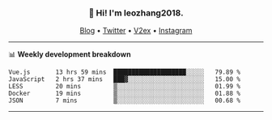 <h3 align="center">👋 Hi! I'm leozhang2018.</h3>
<p align="center">
  <a href="https://code.leozhang2018.me">Blog</a> •
  <a href="https://twitter.com/leozhang2018">Twitter</a> •
  <a href="https://www.v2ex.com/member/leozhang">V2ex</a> •
  <a href="https://www.instagram.com/leozhanghere">Instagram</a>
</p>

-------

📊 **Weekly development breakdown**
<!--START_SECTION:waka-->
```text
Vue.js       13 hrs 59 mins  ████████████████████░░░░░   79.89 % 
JavaScript   2 hrs 37 mins   ███▓░░░░░░░░░░░░░░░░░░░░░   15.00 % 
LESS         20 mins         ▒░░░░░░░░░░░░░░░░░░░░░░░░   01.99 % 
Docker       19 mins         ▒░░░░░░░░░░░░░░░░░░░░░░░░   01.88 % 
JSON         7 mins          ▒░░░░░░░░░░░░░░░░░░░░░░░░   00.68 % 
```
<!--END_SECTION:waka-->
-------
